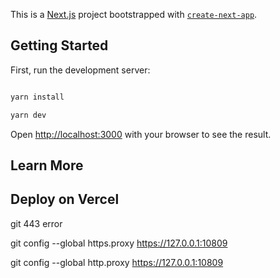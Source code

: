 This is a [Next.js](https://nextjs.org/) project bootstrapped with [`create-next-app`](https://github.com/vercel/next.js/tree/canary/packages/create-next-app).

## Getting Started

First, run the development server:

```bash

yarn install

yarn dev
```

Open [http://localhost:3000](http://localhost:3000) with your browser to see the result.


## Learn More

## Deploy on Vercel

git  443 error

git config --global https.proxy https://127.0.0.1:10809

git config --global http.proxy https://127.0.0.1:10809

